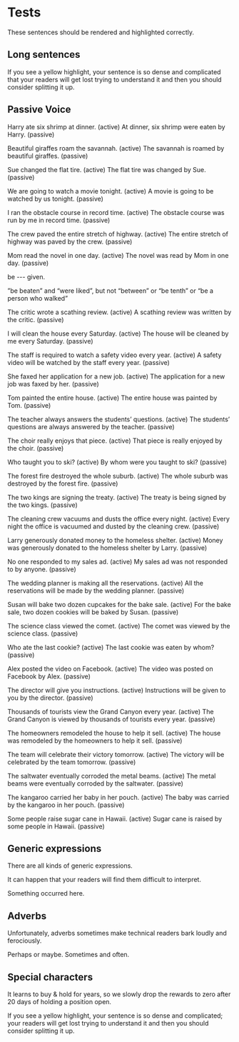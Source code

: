 # Tests

These sentences should be rendered and highlighted correctly.

## Long sentences

If you see a yellow highlight, your sentence is so dense and complicated that your readers will get lost trying to understand it and then you should consider splitting it up.

## Passive Voice

Harry ate six shrimp at dinner. (active)
At dinner, six shrimp were eaten by Harry. (passive)

Beautiful giraffes roam the savannah. (active)
The savannah is roamed by beautiful giraffes. (passive)

Sue changed the flat tire. (active)
The flat tire was changed by Sue. (passive)

We are going to watch a movie tonight. (active)
A movie is going to be watched by us tonight. (passive)

I ran the obstacle course in record time. (active)
The obstacle course was run by me in record time. (passive)

The crew paved the entire stretch of highway. (active)
The entire stretch of highway was paved by the crew. (passive)

Mom read the novel in one day. (active)
The novel was read by Mom in one day. (passive)

be --- given.

”be beaten” and “were liked”, but not “between” or “be tenth” or “be a person who walked”

The critic wrote a scathing review. (active)
A scathing review was written by the critic. (passive)

I will clean the house every Saturday. (active)
The house will be cleaned by me every Saturday. (passive)

The staff is required to watch a safety video every year. (active)
A safety video will be watched by the staff every year. (passive)

She faxed her application for a new job. (active)
The application for a new job was faxed by her. (passive)

Tom painted the entire house. (active)
The entire house was painted by Tom. (passive)

The teacher always answers the students’ questions. (active)
The students’ questions are always answered by the teacher. (passive)

The choir really enjoys that piece. (active)
That piece is really enjoyed by the choir. (passive)

Who taught you to ski? (active)
By whom were you taught to ski? (passive)

The forest fire destroyed the whole suburb. (active)
The whole suburb was destroyed by the forest fire. (passive)

The two kings are signing the treaty. (active)
The treaty is being signed by the two kings. (passive)

The cleaning crew vacuums and dusts the office every night. (active)
Every night the office is vacuumed and dusted by the cleaning crew. (passive)

Larry generously donated money to the homeless shelter. (active)
Money was generously donated to the homeless shelter by Larry. (passive)

No one responded to my sales ad. (active)
My sales ad was not responded to by anyone. (passive)

The wedding planner is making all the reservations. (active)
All the reservations will be made by the wedding planner. (passive)

Susan will bake two dozen cupcakes for the bake sale. (active)
For the bake sale, two dozen cookies will be baked by Susan. (passive)

The science class viewed the comet. (active)
The comet was viewed by the science class. (passive)

Who ate the last cookie? (active)
The last cookie was eaten by whom? (passive)

Alex posted the video on Facebook. (active)
The video was posted on Facebook by Alex. (passive)

The director will give you instructions. (active)
Instructions will be given to you by the director. (passive)

Thousands of tourists view the Grand Canyon every year. (active)
The Grand Canyon is viewed by thousands of tourists every year. (passive)

The homeowners remodeled the house to help it sell. (active)
The house was remodeled by the homeowners to help it sell. (passive)

The team will celebrate their victory tomorrow. (active)
The victory will be celebrated by the team tomorrow. (passive)

The saltwater eventually corroded the metal beams. (active)
The metal beams were eventually corroded by the saltwater. (passive)

The kangaroo carried her baby in her pouch. (active)
The baby was carried by the kangaroo in her pouch. (passive)

Some people raise sugar cane in Hawaii. (active)
Sugar cane is raised by some people in Hawaii. (passive)

## Generic expressions

There are all kinds of generic expressions.

It can happen that your readers will find them difficult to interpret.

Something occurred here.

## Adverbs

Unfortunately, adverbs sometimes make technical readers bark loudly and ferociously.

Perhaps or maybe. Sometimes and often.

## Special characters

It learns to buy & hold for years, so we slowly drop the rewards to zero after 20 days of holding a position open.

If you see a yellow highlight, your sentence is so dense and complicated; your readers will get lost trying to understand it and then you should consider splitting it up.
